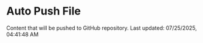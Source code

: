 # Auto Push File

Content that will be pushed to GitHub repository.
Last updated: 07/25/2025, 04:41:48 AM